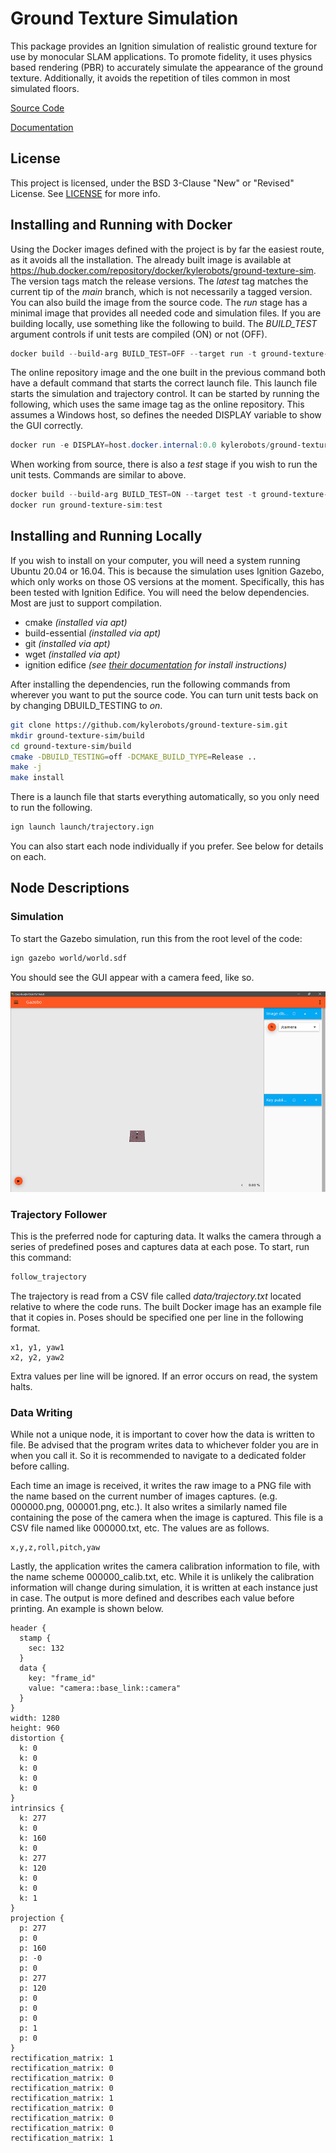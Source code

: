 # Ground Texture Simulation
This package provides an Ignition simulation of realistic ground texture for use by monocular SLAM applications. To
promote fidelity, it uses physics based rendering (PBR) to accurately simulate the appearance of the ground texture.
Additionally, it avoids the repetition of tiles common in most simulated floors.

[Source Code](https://github.com/kylerobots/ground-texture-sim)

[Documentation](https://kylerobots.github.io/ground-texture-sim/)

## License ##
This project is licensed, under the BSD 3-Clause "New" or "Revised" License. See [LICENSE](LICENSE.md) for more info.

## Installing and Running with Docker ##
Using the Docker images defined with the project is by far the easiest route, as it avoids all the installation. The
already built image is available at https://hub.docker.com/repository/docker/kylerobots/ground-texture-sim. The version
tags match the release versions. The *latest* tag matches the current tip of the *main* branch, which is not
necessarily a tagged version. You can also build the image from the source code. The *run* stage has a minimal image
that provides all needed code and simulation files. If you are building locally, use something like the following to
build. The *BUILD_TEST* argument controls if unit tests are compiled (ON) or not (OFF).
```powershell
docker build --build-arg BUILD_TEST=OFF --target run -t ground-texture-sim:run .
```
The online repository image and the one built in the previous command both have a default command that starts the
correct launch file. This launch file starts the simulation and trajectory control. It can be started by running the
following, which uses the same image tag as the online repository. This assumes a Windows host, so defines the needed
DISPLAY variable to show the GUI correctly.
```powershell
docker run -e DISPLAY=host.docker.internal:0.0 kylerobots/ground-texture-sim:1.1.0
```

When working from source, there is also a *test* stage if you wish to run the unit tests. Commands are similar to above.
```powershell
docker build --build-arg BUILD_TEST=ON --target test -t ground-texture-sim:test .
docker run ground-texture-sim:test
```

## Installing and Running Locally ##
If you wish to install on your computer, you will need a system running Ubuntu 20.04 or 16.04. This is because the
simulation uses Ignition Gazebo, which only works on those OS versions at the moment. Specifically, this has been tested
with Ignition Edifice. You will need the below dependencies. Most are just to support compilation.

* cmake *(installed via apt)*
* build-essential *(installed via apt)*
* git *(installed via apt)*
* wget *(installed via apt)*
* ignition edifice *(see [their documentation](https://www.ignitionrobotics.org/docs/edifice/install_ubuntu) for install
instructions)*

After installing the dependencies, run the following commands from wherever you want to put the source code. You can
turn unit tests back on by changing DBUILD_TESTING to *on*.
```bash
git clone https://github.com/kylerobots/ground-texture-sim.git
mkdir ground-texture-sim/build
cd ground-texture-sim/build
cmake -DBUILD_TESTING=off -DCMAKE_BUILD_TYPE=Release ..
make -j
make install
```

There is a launch file that starts everything automatically, so you only need to run the following.
```bash
ign launch launch/trajectory.ign
```
You can also start each node individually if you prefer. See below for details on each.

## Node Descriptions ##

### Simulation ###
To start the Gazebo simulation, run this from the root level of the code:
```bash
ign gazebo world/world.sdf
```
You should see the GUI appear with a camera feed, like so.

![Example GUI](./GUI.png "The Simulation GUI")

### Trajectory Follower ###
This is the preferred node for capturing data. It walks the camera through a series of predefined poses and captures
data at each pose. To start, run this command:
```bash
follow_trajectory
```
The trajectory is read from a CSV file called *data/trajectory.txt* located relative to where the code runs. The built
Docker image has an example file that it copies in. Poses should be specified one per line in the following format.
```
x1, y1, yaw1
x2, y2, yaw2
```
Extra values per line will be ignored. If an error occurs on read, the system halts.

### Data Writing ###
While not a unique node, it is important to cover how the data is written to file. Be advised that the program
writes data to whichever folder you are in when you call it. So it is recommended to navigate to a dedicated folder
before calling.

Each time an image is received, it writes the raw image to a PNG file with the name based on the current number of
images captures. (e.g. 000000.png, 000001.png, etc.). It also writes a similarly named file containing the pose of the
camera when the image is captured. This file is a CSV file named like 000000.txt, etc. The values are as follows.
```
x,y,z,roll,pitch,yaw
```
Lastly, the application writes the camera calibration information to file, with the name scheme 000000_calib.txt, etc.
While it is unlikely the calibration information will change during simulation, it is written at each instance just in
case. The output is more defined and describes each value before printing. An example is shown below.

```
header {
  stamp {
    sec: 132
  }
  data {
    key: "frame_id"
    value: "camera::base_link::camera"
  }
}
width: 1280
height: 960
distortion {
  k: 0
  k: 0
  k: 0
  k: 0
  k: 0
}
intrinsics {
  k: 277
  k: 0
  k: 160
  k: 0
  k: 277
  k: 120
  k: 0
  k: 0
  k: 1
}
projection {
  p: 277
  p: 0
  p: 160
  p: -0
  p: 0
  p: 277
  p: 120
  p: 0
  p: 0
  p: 0
  p: 1
  p: 0
}
rectification_matrix: 1
rectification_matrix: 0
rectification_matrix: 0
rectification_matrix: 0
rectification_matrix: 1
rectification_matrix: 0
rectification_matrix: 0
rectification_matrix: 0
rectification_matrix: 1
```
